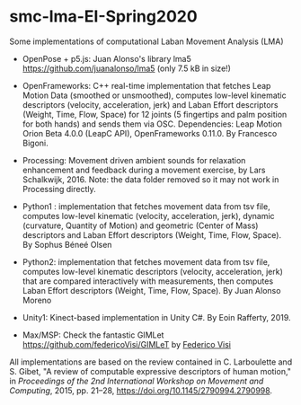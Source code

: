 # smc-lma-EI-Spring2020
Some implementations of computational Laban Movement Analysis (LMA)

- OpenPose + p5.js: Juan Alonso's library lma5 https://github.com/juanalonso/lma5 (only 7.5 kB in size!)

- OpenFrameworks: C++ real-time implementation that fetches Leap Motion Data (smoothed or unsmoothed), computes low-level kinematic descriptors (velocity, acceleration, jerk) and Laban Effort descriptors (Weight, Time, Flow, Space) for 12 joints (5 fingertips and palm position for both hands) and sends them via OSC. Dependencies: Leap Motion Orion Beta 4.0.0 (LeapC API), OpenFrameworks 0.11.0. By Francesco Bigoni.

- Processing:  Movement driven ambient sounds for relaxation enhancement and feedback during a movement exercise, by Lars Schalkwijk, 2016. Note: the data folder removed so it may not work in Processing directly.

- Python1 : implementation that fetches movement data from tsv file, computes low-level kinematic (velocity, acceleration, jerk), dynamic (curvature, Quantity of Motion) and geometric (Center of Mass) descriptors and Laban Effort descriptors (Weight, Time, Flow, Space). By Sophus Béneé Olsen

- Python2: implementation that fetches movement data from tsv file, computes low-level kinematic descriptors (velocity, acceleration, jerk) that are compared interactively with measurements, then computes Laban Effort descriptors (Weight, Time, Flow, Space). By Juan Alonso Moreno

- Unity1: Kinect-based implementation in Unity C#. By Eoin Rafferty, 2019.

- Max/MSP: Check the fantastic GIMLet https://github.com/federicoVisi/GIMLeT by [Federico Visi](http://www.federicovisi.com/)

All implementations are based on the review contained in C. Larboulette and S. Gibet, "A review of computable expressive descriptors of human motion," in *Proceedings of the 2nd International Workshop on Movement and Computing*, 2015, pp. 21–28, https://doi.org/10.1145/2790994.2790998.
